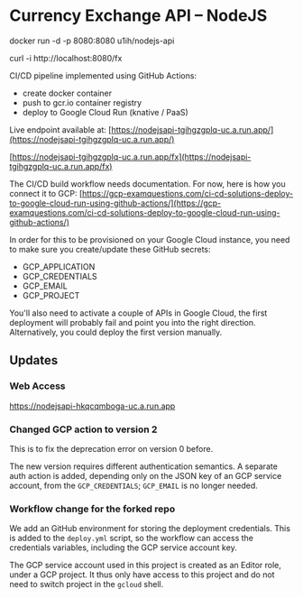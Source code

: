 # Currency Exchange API – NodeJS

docker run -d -p 8080:8080 u1ih/nodejs-api

curl -i http://localhost:8080/fx

CI/CD pipeline implemented using GitHub Actions:

* create docker container
* push to gcr.io container registry
* deploy to Google Cloud Run (knative / PaaS)

Live endpoint available at: [https://nodejsapi-tgihgzgplq-uc.a.run.app/](https://nodejsapi-tgihgzgplq-uc.a.run.app/)

[https://nodejsapi-tgihgzgplq-uc.a.run.app/fx](https://nodejsapi-tgihgzgplq-uc.a.run.app/fx)


The CI/CD build workflow needs documentation. For now, here is how you connect it to GCP: [https://gcp-examquestions.com/ci-cd-solutions-deploy-to-google-cloud-run-using-github-actions/](https://gcp-examquestions.com/ci-cd-solutions-deploy-to-google-cloud-run-using-github-actions/)

In order for this to be provisioned on your Google Cloud instance, you need to make sure you create/update these GitHub secrets:

* GCP_APPLICATION
* GCP_CREDENTIALS
* GCP_EMAIL
* GCP_PROJECT

You'll also need to activate a couple of APIs in Google Cloud, the first deployment will probably fail and point you into the right direction. Alternatively, you could deploy the first version manually.

## Updates

### Web Access

https://nodejsapi-hkqcqmboga-uc.a.run.app

### Changed GCP action to version 2

This is to fix the deprecation error on version 0 before.

The new version requires different authentication semantics. A separate auth action is added, depending only on the JSON key of an GCP service account, from the `GCP_CREDENTIALS`; `GCP_EMAIL` is no longer needed.

### Workflow change for the forked repo

We add an GitHub environment for storing the deployment credentials. This is added to the `deploy.yml` script, so the workflow can access the credentials variables, including the GCP service account key.

The GCP service account used in this project is created as an Editor role, under a GCP project. It thus only have access to this project and do not need to switch project in the `gcloud` shell.

